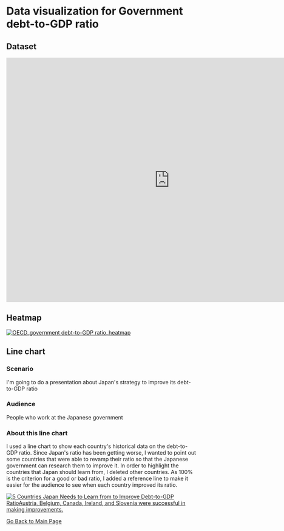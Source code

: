 # Data visualization for Government debt-to-GDP ratio

## Dataset

<iframe src="https://data.oecd.org/chart/7eOK" width="860" height="645" style="border: 0" mozallowfullscreen="true" webkitallowfullscreen="true" allowfullscreen="true"><a href="https://data.oecd.org/chart/7eOK" target="_blank">OECD Chart: General government debt, Total, % of GDP, Annual, 2020</a></iframe>

## Heatmap

<div class='tableauPlaceholder' id='viz1699026295496' style='position: relative'><noscript><a href='#'><img alt='OECD_government debt-to-GDP ratio_heatmap ' src='https:&#47;&#47;public.tableau.com&#47;static&#47;images&#47;OE&#47;OECD_governmentbedtto-GDPratio_heatmap&#47;OECD_governmentdebt-to-GDPratio_heatmap&#47;1_rss.png' style='border: none' /></a></noscript><object class='tableauViz'  style='display:none;'><param name='host_url' value='https%3A%2F%2Fpublic.tableau.com%2F' /> <param name='embed_code_version' value='3' /> <param name='site_root' value='' /><param name='name' value='OECD_governmentbedtto-GDPratio_heatmap&#47;OECD_governmentdebt-to-GDPratio_heatmap' /><param name='tabs' value='no' /><param name='toolbar' value='yes' /><param name='static_image' value='https:&#47;&#47;public.tableau.com&#47;static&#47;images&#47;OE&#47;OECD_governmentbedtto-GDPratio_heatmap&#47;OECD_governmentdebt-to-GDPratio_heatmap&#47;1.png' /> <param name='animate_transition' value='yes' /><param name='display_static_image' value='yes' /><param name='display_spinner' value='yes' /><param name='display_overlay' value='yes' /><param name='display_count' value='yes' /><param name='language' value='ja-JP' /><param name='filter' value='publish=yes' /></object></div>                
<script type='text/javascript'>                    
  var divElement = document.getElementById('viz1699026295496');                    
  var vizElement = divElement.getElementsByTagName('object')[0];                    
  vizElement.style.width='100%';vizElement.style.height=(divElement.offsetWidth*0.75)+'px';                    
  var scriptElement = document.createElement('script');                    
  scriptElement.src = 'https://public.tableau.com/javascripts/api/viz_v1.js';                    
  vizElement.parentNode.insertBefore(scriptElement, vizElement);                
</script>

## Line chart

### Scenario
I'm going to do a presentation about Japan's strategy to improve its debt-to-GDP ratio

### Audience
People who work at the Japanese government

### About this line chart
I used a line chart to show each country's historical data on the debt-to-GDP ratio.
Since Japan's ratio has been getting worse, I wanted to point out some countries that were able to revamp their ratio so that the Japanese government can research them to improve it.
In order to highlight the countries that Japan should learn from, I deleted other countries.
As 100% is the criterion for a good or bad ratio, I added a reference line to make it easier for the audience to see when each country improved its ratio.


<div class='tableauPlaceholder' id='viz1699039994175' style='position: relative'><noscript><a href='#'><img alt='5 Countries Japan Needs to Learn from to Improve Debt-to-GDP RatioAustria, Belgium, Canada, Ireland, and Slovenia were successful in making improvements. ' src='https:&#47;&#47;public.tableau.com&#47;static&#47;images&#47;OE&#47;OECD_governmentbedtto-GDPratio_linechart_16990385779570&#47;5CountriesJapanNeedstoLearnfromtoImproveDebt-to-GDPRatio&#47;1_rss.png' style='border: none' /></a></noscript><object class='tableauViz'  style='display:none;'><param name='host_url' value='https%3A%2F%2Fpublic.tableau.com%2F' /> <param name='embed_code_version' value='3' /> <param name='site_root' value='' /><param name='name' value='OECD_governmentbedtto-GDPratio_linechart_16990385779570&#47;5CountriesJapanNeedstoLearnfromtoImproveDebt-to-GDPRatio' /><param name='tabs' value='no' /><param name='toolbar' value='yes' /><param name='static_image' value='https:&#47;&#47;public.tableau.com&#47;static&#47;images&#47;OE&#47;OECD_governmentbedtto-GDPratio_linechart_16990385779570&#47;5CountriesJapanNeedstoLearnfromtoImproveDebt-to-GDPRatio&#47;1.png' /> <param name='animate_transition' value='yes' /><param name='display_static_image' value='yes' /><param name='display_spinner' value='yes' /><param name='display_overlay' value='yes' /><param name='display_count' value='yes' /><param name='language' value='ja-JP' /><param name='filter' value='publish=yes' /></object></div>                
<script type='text/javascript'>                    
  var divElement = document.getElementById('viz1699039994175');                    
  var vizElement = divElement.getElementsByTagName('object')[0];                    
  vizElement.style.width='100%';vizElement.style.height=(divElement.offsetWidth*0.75)+'px';                    
  var scriptElement = document.createElement('script');                    
  scriptElement.src = 'https://public.tableau.com/javascripts/api/viz_v1.js';                    
  vizElement.parentNode.insertBefore(scriptElement, vizElement);                
</script>




[Go Back to Main Page](https://meeeeeeeei28.github.io/Mei-Portfolio/)

